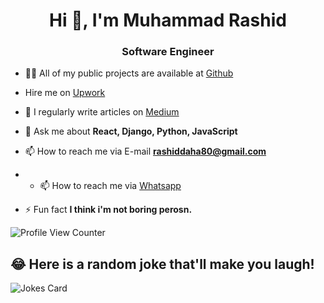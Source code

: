 

<h1 align="center">Hi 👋, I'm Muhammad Rashid</h1>
<h3 align="center">Software Engineer</h3>




- 👨‍💻 All of my public projects are available at [Github](https://github.com/rashiddaha)
- Hire me on [Upwork](https://www.upwork.com/freelancers/muhammadrashid80)

- 📝 I regularly write articles on [Medium](https://medium.com/@rashiddaha80)

- 💬 Ask me about **React, Django, Python, JavaScript**

- 📫 How to reach me via E-mail **rashiddaha80@gmail.com**
- - 📫 How to reach me via [Whatsapp](https://wa.me/+923028072696)

- ⚡ Fun fact **I think i'm not boring perosn.**

![Profile View Counter](https://komarev.com/ghpvc/?username=rashiddaha)


## 😂 Here is a random joke that'll make you laugh!
![Jokes Card](https://readme-jokes.vercel.app/api)



